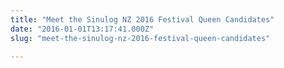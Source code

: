 ```yaml
---
title: "Meet the Sinulog NZ 2016 Festival Queen Candidates"
date: "2016-01-01T13:17:41.000Z"
slug: "meet-the-sinulog-nz-2016-festival-queen-candidates"

---
```



